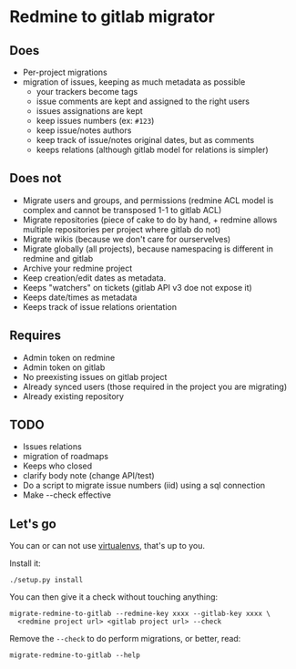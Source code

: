 Redmine to gitlab migrator
==========================

Does
----

- Per-project migrations
- migration of issues, keeping as much metadata as possible
  - your trackers become tags
  - issue comments are kept and assigned to the right users
  - issues assignations are kept
  - keep issues numbers (ex: `#123`)
  - keep issue/notes authors
  - keep track of issue/notes original dates, but as comments
  - keeps relations (although gitlab model for relations is simpler)


Does not
--------

- Migrate users and groups, and permissions (redmine ACL model is complex and
  cannot be transposed 1-1 to gitlab ACL)
- Migrate repositories (piece of cake to do by hand, + redmine allows multiple
  repositories per project where gitlab do not)
- Migrate wikis (because we don't care for ourservelves)
- Migrate globally (all projects), because namespacing is different in redmine and gitlab
- Archive your redmine project
- Keep creation/edit dates as metadata.
- Keeps "watchers" on tickets (gitlab API v3 doe not expose it)
- Keeps date/times as metadata
- Keeps track of issue relations orientation

Requires
--------

- Admin token on redmine
- Admin token on gitlab
- No preexisting issues on gitlab project
- Already synced users (those required in the project you are migrating)
- Already existing repository

TODO
----

- Issues relations
- migration of roadmaps
- Keeps who closed
- clarify body note (change API/test)
- Do a script to migrate issue numbers (iid) using a sql connection
- Make --check effective

Let's go
--------

You can or can not use
[virtualenvs](http://docs.python-guide.org/en/latest/dev/virtualenvs/), that's up to you.

Install it:

    ./setup.py install

You can then give it a check without touching anything:

    migrate-redmine-to-gitlab --redmine-key xxxx --gitlab-key xxxx \
      <redmine project url> <gitlab project url> --check

Remove the `--check` to do perform migrations, or better, read:

    migrate-redmine-to-gitlab --help
